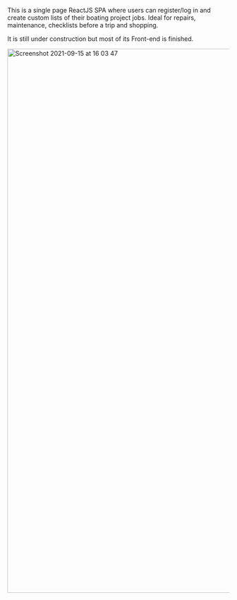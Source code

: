 This is a single page ReactJS SPA where users can register/log in and create custom lists of their boating project jobs. Ideal for repairs, maintenance, checklists before a trip and shopping. 

It is still under construction but most of its Front-end is finished.

<img width="1235" alt="Screenshot 2021-09-15 at 16 03 47" src="https://user-images.githubusercontent.com/85958036/133448205-64143ca2-ccea-4907-aeb4-e20e32ae4f1b.png">



